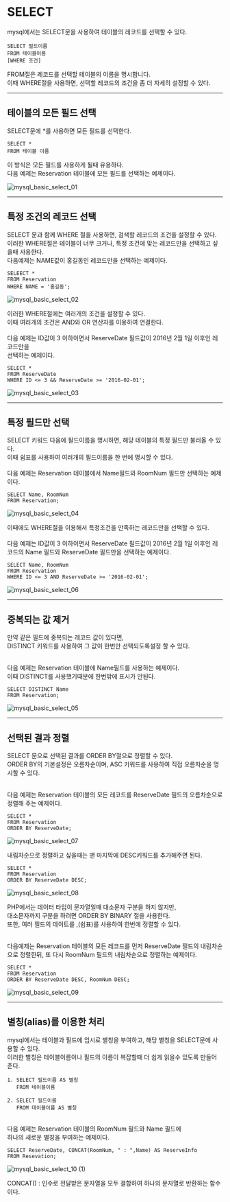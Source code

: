 # SELECT

mysql에서는 SELECT문을 사용하여 테이블의 레코드를 선택할 수 있다.

    SELECT 필드이름
    FROM 테이블이름
    [WHERE 조건]

FROM절은 레코드를 선택할 테이블의 이름을 명시합니다.
<BR>이때 WHERE절을 사용하면, 선택할 레코드의 조건을 좀 더 자세히 설정할 수 있다. 

---

## 테이블의 모든 필드 선택
SELECT문에 *를 사용하면 모든 필드를 선택한다.

    SELECT *
    FROM 테이블 이름

이 방식은 모든 필드를 사용하게 될때 유용하다.<br>
다음 예제는 Reservation 테이블에 모든 필드를 선택하는 예제이다.

![mysql_basic_select_01](https://user-images.githubusercontent.com/82089918/153124236-e85085a5-aaee-481a-9642-2dd4cf597b98.jpg)

---
## 특정 조건의 레코드 선택

SELECT 문과 함께 WHERE 절을 사용하면, 검색할 레코드의 조건을 설정할 수 있다. <BR>이러한 WHERE절은 테이블이 너무 크거나, 특정 조건에 맞는 레코드만을 선택하고 싶을때 사용한다.
<BR>다음예제는 NAME값이 홍길동인 레코드만을 선택하는 예제이다.

    SELEECT *
    FROM Reservation
    WHERE NAME = '홍길동';

![mysql_basic_select_02](https://user-images.githubusercontent.com/82089918/153125848-ce58af62-2481-4ecc-8ca1-d1f591751946.jpg)

이러한 WHERE절에는 여러개의 조건을 설정할 수 있다.<BR>
이때 여러개의 조건은 AND와 OR 연산자를 이용하여 연결한다.
<BR><BR>다음 예제는 ID값이 3 이하이면서 ReserveDate 필드값이 2016년 2월 1일 이후인 레코드만을 <br>선택하는 예제이다.

    SELECT *
    FROM ReserveDate
    WHERE ID <= 3 && ReserveDate >= '2016-02-01';

![mysql_basic_select_03](https://user-images.githubusercontent.com/82089918/153126363-9474c131-c597-41a3-8218-6b3b83f01b63.jpg)

---

## 특정 필드만 선택

SELECT 키워드 다음에 필드이름을 명시하면, 해당 테이블의 특정 필드만 불러올 수 있다.<BR>
이때 쉼표를 사용하여 여러개의 필드이름을 한 번에 명시할 수 있다.
<BR><BR>다음 예제는 Reservation 테이블에서 Name필드와 RoomNum 필드만 선택하는 예제이다.

    SELECT Name, RoomNum
    FROM Reservation;

![mysql_basic_select_04](https://user-images.githubusercontent.com/82089918/153126933-324640f7-f02d-407b-9b7c-95b92252ea4b.jpg)

이때에도 WHERE절을 이용해서 특정조건을 만족하는 레코드만을 선택할 수 있다.
<BR><BR>다음 예제는 ID값이 3 이하이면서 ReserveDate 필드값이 2016년 2월 1일 이후인 레코드의 Name 필드와 ReserveDate 필드만을 선택하는 예제이다.

    SELECT Name, RoomNum
    FROM Reservation
    WHERE ID <= 3 AND ReserveDate >= '2016-02-01';

![mysql_basic_select_06](https://user-images.githubusercontent.com/82089918/153127297-626c0220-a4e3-4039-a350-5d93656933fd.jpg)

---

## 중복되는 값 제거
만약 같은 필드에 중복되는 레코드 값이 있다면, <BR>DISTINCT 키워드를 사용하여 그 값이 한번만 선택되도록설정 할 수 있다.

<BR>다음 예제는 Reservation 테이블에 Name필드를 사용하는 예제이다. <BR>이때 DISTINCT를 사용했기때문에 한번밖에 표시가 안된다.

    SELECT DISTINCT Name
    FROM Reservation;

![mysql_basic_select_05](https://user-images.githubusercontent.com/82089918/153128034-93003587-2bfb-4673-a7ad-a905bcdc1c9e.jpg)

--- 

## 선택된 결과 정렬

SELECT 문으로 선택된 결과를 ORDER BY절으로 정렬할 수 있다.
<BR>ORDER BY의 기본설정은 오름차순이며, ASC 키워드를 사용하여 직접 오름차순을 명시할 수 있다.

<BR>다음 예제는 Reservation 테이블의 모든 레코드를 ReserveDate 필드의 오름차순으로 정렬해 주는 예제이다.

    SELECT *
    FROM Reservation
    ORDER BY ReserveDate;

![mysql_basic_select_07](https://user-images.githubusercontent.com/82089918/153128796-34f256d5-8f66-446e-a6cc-0467994c7542.jpg)

내림차순으로 정렬하고 싶을때는 맨 마지막에 DESC키워드를 추가해주면 된다.

    SELECT *
    FROM Reservation
    ORDER BY ReserveDate DESC;

![mysql_basic_select_08](https://user-images.githubusercontent.com/82089918/153128992-040008c7-0359-453c-a526-80a3d6e8336f.jpg)


PHP에서는 데이터 타입이 문자열일때 대소문자 구분을 하지 않지만,<BR>대소문자까지 구분을 하려면 ORDER BY BINARY 절을 사용한다.
<BR>또한, 여러 필드의 데이트를 ,(쉼표)를 사용하여 한번에 정렬할 수 있다.

<BR>다음예제는 Reservation 테이블의 모든 레코드를 먼저 ReserveDate 필드의 내림차순으로 정렬한뒤, 또 다시 RoomNum 필드의 내림차순으로 정렬하는 예제이다.

    SELECT *
    FROM Reservation
    ORDER BY ReserveDate DESC, RoomNum DESC;

![mysql_basic_select_09](https://user-images.githubusercontent.com/82089918/153131927-b9d64dee-032a-4232-ae00-fde0bff12fd8.jpg)

---

## 별칭(alias)를 이용한 처리

mysql에서는 테이블과 필드에 임시로 별칭을 부여하고, 해당 별칭을 SELECT문에 사용할 수 있다. <BR>이러한 별칭은 테이블이름이나 필드의 이름이 복잡할때 더 쉽게 읽을수 있도록 만들어 준다.

    1. SELECT 필드이름 AS 별칭
       FROM 테이블이름

    2. SELECT 필드이름
       FROM 테이블이름 AS 별칭

<br>다음 예제는 Reservation 테이블의 RoomNum 필드와 Name 필드에<br> 하나의 새로운 별칭을 부여하는 예제이다.

    SELECT ReserveDate, CONCAT(RoomNum, " : ",Name) AS ReserveInfo
    FROM Resevation;

![mysql_basic_select_10 (1)](https://user-images.githubusercontent.com/82089918/153132890-dd17c85a-df98-40b5-8913-a17915857636.jpg)


CONCAT() : 인수로 전달받은 문자열을 모두 결합하여 하나의 문자열로 반환하는 함수이다.
